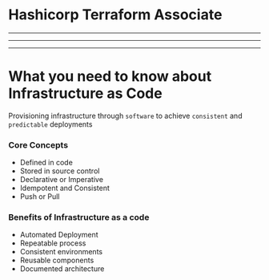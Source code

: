 #    Hashicorp Terraform Associate

-----
-----
-----

#    What you need to know about Infrastructure as Code

Provisioning infrastructure through `software` to achieve `consistent` and `predictable` deployments

###    Core Concepts
- Defined in  code
- Stored in source control
- Declarative or Imperative
- Idempotent and Consistent
- Push or Pull

###    Benefits of Infrastructure as a code
- Automated Deployment
- Repeatable process
- Consistent environments
- Reusable components
- Documented architecture
